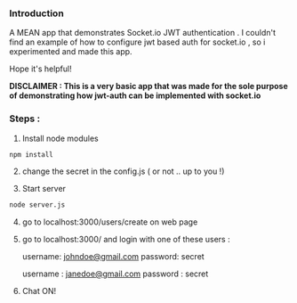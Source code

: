 ### Introduction
A MEAN app that demonstrates Socket.io JWT authentication .
I couldn't find an example of how to configure jwt based auth for socket.io , so i experimented 
and made this app.

Hope it's helpful!

**DISCLAIMER : This is a very basic app that was made for the sole purpose of demonstrating how jwt-auth
			 can be implemented with socket.io**

### Steps :
1. Install node modules
```sh
npm install
```
2. change the secret in the config.js ( or not .. up to you !)

3. Start server
```sh
node server.js
```
4. go to localhost:3000/users/create on web page
5. go to localhost:3000/ and login with one of these users :


    username: johndoe@gmail.com
	password: secret

	username : janedoe@gmail.com
	password : secret
   
6) Chat ON!